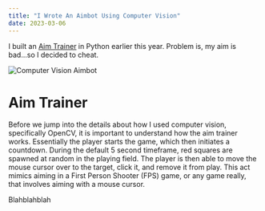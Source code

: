```yaml
---
title: "I Wrote An Aimbot Using Computer Vision"
date: 2023-03-06
---
```

I built an [Aim Trainer](https://github.com/notaSWE/aimtrainer) in Python earlier this year.  Problem is, my aim is bad...so I decided to cheat.

![Computer Vision Aimbot](/notablog/docs/assets/2023_03_06_aimbot01.jpg "Computer Vision Aimbot")

# Aim Trainer

Before we jump into the details about how I used computer vision, specifically OpenCV, it is important to understand how the aim trainer works.  Essentially the player starts the game, which then initiates a countdown.  During the default 5 second timeframe, red squares are spawned at random in the playing field.  The player is then able to move the mouse cursor over to the target, click it, and remove it from play.  This act mimics aiming in a First Person Shooter (FPS) game, or any game really, that involves aiming with a mouse cursor.

Blahblahblah
